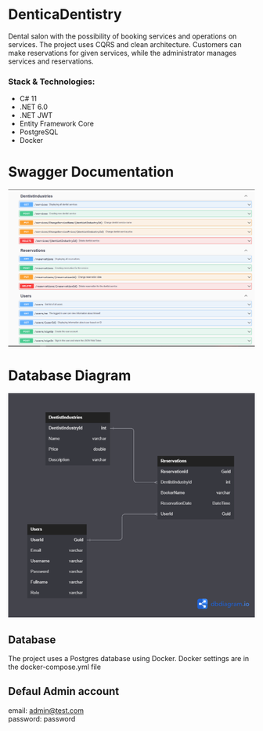 # DenticaDentistry
Dental salon with the possibility of booking services and operations on services. The project uses CQRS and clean architecture. Customers can make reservations for given services, while the administrator manages services and reservations.

### Stack & Technologies:
- C# 11
- .NET 6.0
- .NET JWT
- Entity Framework Core
- PostgreSQL
- Docker

# Swagger Documentation
![](/git_images/swagger_documentation.png)

# Database Diagram
![](/git_images/database_diagram.png)

## Database
The project uses a Postgres database using Docker. Docker settings are in the docker-compose.yml file

## Defaul Admin account
email: admin@test.com <br/>
password: password

